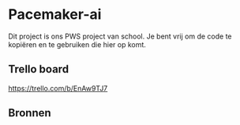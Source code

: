# Pacemaker-ai
Dit project is ons PWS project van school. Je bent vrij om de code te kopiëren en te gebruiken die hier op komt.


## Trello board
https://trello.com/b/EnAw9TJ7


## Bronnen

